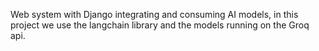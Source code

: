 Web system with Django integrating and consuming AI models, in this project we use the langchain library and the models running on the Groq api.

